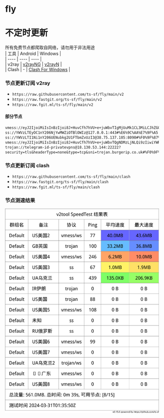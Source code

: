 # fly
# 不定时更新
所有免费节点都爬取自网络，请勿用于非法用途  
|  工具  | Android  | Windows  |  
|  ----  | ----   | ----  |  
| v2ray  | [v2rayNG](https://github.com/2dust/v2rayNG/releases) | [v2rayN](https://github.com/2dust/v2rayN/releases) |  
| Clash  | - | [Clash For Windows](https://github.com/2dust/clashN/releases) | 
  
### 节点更新订阅  v2ray
- `https://raw.githubusercontent.com/ts-sf/fly/main/v2`  
- `https://raw.fastgit.org/ts-sf/fly/main/v2`  
- `https://raw.fgit.ml/ts-sf/fly/main/v2`  
#### 部分节点  
``` 
vmess://eyJ2IjoiMiIsInBzIjoi8J+HuvCfh7hVU+e+juWbvTIgMjUuMk1CL3MiLCJhZGQiOiJmcmFnbWVudC0tLWpvaW4ub3V0bGluZS12cG4uY2xvdWQiLCJwb3J0IjoiNDQzIiwiaWQiOiIwM2ZjYzYxOC1iOTNkLTY3OTYtNmFlZC04YTM4Yzk3NWQ1ODEiLCJhaWQiOiIwIiwic2N5IjoiYXV0byIsIm5ldCI6IndzIiwidHlwZSI6IiIsImhvc3QiOiJ2aXAyMzIzLmNmZCIsInBhdGgiOiIvbGlua3Z3cyIsInRscyI6InRscyIsInNuaSI6InZpcDIzMjMuY2ZkIiwidGVzdF9uYW1lIjoiVVPnvo7lm70yIn0=
ss://YWVzLTEyOC1nY206NjYwMWZiOTBlOWIz@127.0.0.1:443#%E6%9C%AA%E7%9F%A5
ss://YWVzLTI1Ni1nY206UENubkg2U1FTbmZvUzI3@38.75.137.105:8090#%F0%9F%87%BA%F0%9F%87%B8US%E7%BE%8E%E5%9B%BD3%201.9MB%2Fs
vmess://eyJ2IjoiMiIsInBzIjoi8J+HuvCfh7hVU+e+juWbvTQgNDMzLjNLQi9zIiwiYWRkIjoib25lYS5mbGhhLnJ1IiwicG9ydCI6IjIwOTUiLCJpZCI6IjdhNzM3ZjQxLWI3OTItNDI2MC05NGZmLTNkODY0ZGE2N2I4MCIsImFpZCI6IjAiLCJzY3kiOiJhdXRvIiwibmV0Ijoid3MiLCJ0eXBlIjoibm9uZSIsImhvc3QiOiIiLCJwYXRoIjoiLyIsInRscyI6IiIsInNuaSI6IiIsInRlc3RfbmFtZSI6IlVT576O5Zu9NCJ9
trojan://telegram-id-privatevpns@18.130.53.144:22222?security=tls&headerType=none&type=tcp&sni=trojan.burgerip.co.uk#%F0%9F%87%AC%F0%9F%87%A7GB%E8%8B%B1%E5%9B%BD%2017.8MB%2Fs
```
### 节点更新订阅  clash
- `https://raw.githubusercontent.com/ts-sf/fly/main/clash`  
- `https://raw.fastgit.org/ts-sf/fly/main/clash`  
- `https://raw.fgit.ml/ts-sf/fly/main/clash`  

### 节点测速结果
![image](traffic.png)
